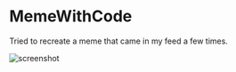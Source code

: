 # MemeWithCode
Tried to recreate a meme that came in my feed a few times.

![screenshot](https://images2.imgbox.com/91/bd/co1OmYOQ_o.png)
